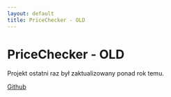 ```yaml
---
layout: default
title: PriceChecker - OLD
---
```


# PriceChecker - OLD

Projekt ostatni raz był zaktualizowany ponad rok temu.

[Github](https://github.com/DawidFerchow/PriceChecker)
